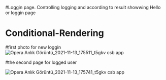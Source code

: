 #Loggin page. Controlling logging and according to result showwing Hello or loggin page
# Conditional-Rendering
#first photo for new loggin
![Opera Anlık Görüntü_2021-11-13_175511_t5gkv csb app](https://user-images.githubusercontent.com/63463164/141652248-63a7e08a-e688-4a02-b917-cefacf334af4.png)


 #the second page for logged user
 
 
 ![Opera Anlık Görüntü_2021-11-13_175741_t5gkv csb app](https://user-images.githubusercontent.com/63463164/141652297-0ce3e783-4948-4194-8100-c3f59e10ceae.png)
